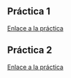 
## Práctica 1 
[Enlace a la práctica](./pr0601/index.md)
## Práctica 2
[Enlace a la práctica](./pr0602/index.md)